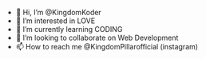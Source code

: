 - 👋 Hi, I’m @KingdomKoder
- 👀 I’m interested in LOVE
- 🌱 I’m currently learning CODING
- 💞️ I’m looking to collaborate on Web Development
- 📫 How to reach me @KingdomPillarofficial (instagram)

<!---
KingdomKoder/KingdomKoder is a ✨ special ✨ repository because its `README.md` (this file) appears on your GitHub profile.
You can click the Preview link to take a look at your changes.
--->
